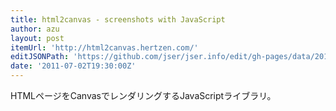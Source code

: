 ```yaml
---
title: html2canvas - screenshots with JavaScript
author: azu
layout: post
itemUrl: 'http://html2canvas.hertzen.com/'
editJSONPath: 'https://github.com/jser/jser.info/edit/gh-pages/data/2011/07/index.json'
date: '2011-07-02T19:30:00Z'
---
```

HTMLページをCanvasでレンダリングするJavaScriptライブラリ。

